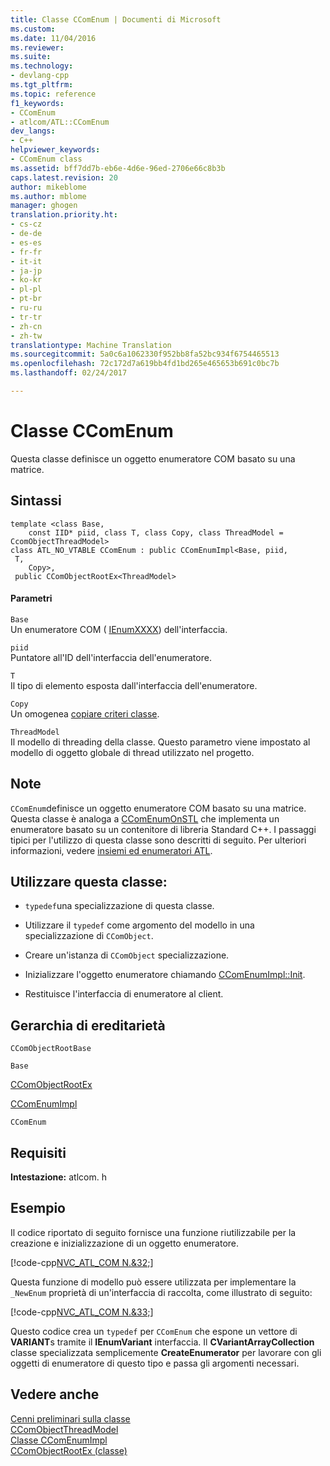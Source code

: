 ```yaml
---
title: Classe CComEnum | Documenti di Microsoft
ms.custom: 
ms.date: 11/04/2016
ms.reviewer: 
ms.suite: 
ms.technology:
- devlang-cpp
ms.tgt_pltfrm: 
ms.topic: reference
f1_keywords:
- CComEnum
- atlcom/ATL::CComEnum
dev_langs:
- C++
helpviewer_keywords:
- CComEnum class
ms.assetid: bff7dd7b-eb6e-4d6e-96ed-2706e66c8b3b
caps.latest.revision: 20
author: mikeblome
ms.author: mblome
manager: ghogen
translation.priority.ht:
- cs-cz
- de-de
- es-es
- fr-fr
- it-it
- ja-jp
- ko-kr
- pl-pl
- pt-br
- ru-ru
- tr-tr
- zh-cn
- zh-tw
translationtype: Machine Translation
ms.sourcegitcommit: 5a0c6a1062330f952bb8fa52bc934f6754465513
ms.openlocfilehash: 72c172d7a619bb4fd1bd265e465653b691c0bc7b
ms.lasthandoff: 02/24/2017

---
```

# <a name="ccomenum-class"></a>Classe CComEnum
Questa classe definisce un oggetto enumeratore COM basato su una matrice.  
  
## <a name="syntax"></a>Sintassi  
  
```
template <class Base,
    const IID* piid, class T, class Copy, class ThreadModel = CcomObjectThreadModel>  
class ATL_NO_VTABLE CComEnum : public CComEnumImpl<Base, piid,
 T,
    Copy>,
 public CComObjectRootEx<ThreadModel>
```  
  
#### <a name="parameters"></a>Parametri  
 `Base`  
 Un enumeratore COM ( [IEnumXXXX](https://msdn.microsoft.com/library/ms680089.aspx)) dell'interfaccia.  
  
 `piid`  
 Puntatore all'ID dell'interfaccia dell'enumeratore.  
  
 `T`  
 Il tipo di elemento esposta dall'interfaccia dell'enumeratore.  
  
 `Copy`  
 Un omogenea [copiare criteri classe](../../atl/atl-copy-policy-classes.md).  
  
 `ThreadModel`  
 Il modello di threading della classe. Questo parametro viene impostato al modello di oggetto globale di thread utilizzato nel progetto.  
  
## <a name="remarks"></a>Note  
 `CComEnum`definisce un oggetto enumeratore COM basato su una matrice. Questa classe è analoga a [CComEnumOnSTL](../../atl/reference/ccomenumonstl-class.md) che implementa un enumeratore basato su un contenitore di libreria Standard C++. I passaggi tipici per l'utilizzo di questa classe sono descritti di seguito. Per ulteriori informazioni, vedere [insiemi ed enumeratori ATL](../../atl/atl-collections-and-enumerators.md).  
  
## <a name="to-use-this-class"></a>Utilizzare questa classe:  
  
- `typedef`una specializzazione di questa classe.  
  
-   Utilizzare il `typedef` come argomento del modello in una specializzazione di `CComObject`.  
  
-   Creare un'istanza di `CComObject` specializzazione.  
  
-   Inizializzare l'oggetto enumeratore chiamando [CComEnumImpl::Init](../../atl/reference/ccomenumimpl-class.md#init).  
  
-   Restituisce l'interfaccia di enumeratore al client.  
  
## <a name="inheritance-hierarchy"></a>Gerarchia di ereditarietà  
 `CComObjectRootBase`  
  
 `Base`  
  
 [CComObjectRootEx](../../atl/reference/ccomobjectrootex-class.md)  
  
 [CComEnumImpl](../../atl/reference/ccomenumimpl-class.md)  
  
 `CComEnum`  
  
## <a name="requirements"></a>Requisiti  
 **Intestazione:** atlcom. h  
  
## <a name="example"></a>Esempio  
 Il codice riportato di seguito fornisce una funzione riutilizzabile per la creazione e inizializzazione di un oggetto enumeratore.  
  
 [!code-cpp[NVC_ATL_COM N.&32;](../../atl/codesnippet/cpp/ccomenum-class_1.h)]  
  
 Questa funzione di modello può essere utilizzata per implementare la `_NewEnum` proprietà di un'interfaccia di raccolta, come illustrato di seguito:  
  
 [!code-cpp[NVC_ATL_COM N.&33;](../../atl/codesnippet/cpp/ccomenum-class_2.h)]  
  
 Questo codice crea un `typedef` per `CComEnum` che espone un vettore di **VARIANT**s tramite il **IEnumVariant** interfaccia. Il **CVariantArrayCollection** classe specializzata semplicemente **CreateEnumerator** per lavorare con gli oggetti di enumeratore di questo tipo e passa gli argomenti necessari.  
  
## <a name="see-also"></a>Vedere anche  
 [Cenni preliminari sulla classe](../../atl/atl-class-overview.md)   
 [CComObjectThreadModel](atl-typedefs.md#ccomobjectthreadmodel)   
 [Classe CComEnumImpl](../../atl/reference/ccomenumimpl-class.md)   
 [CComObjectRootEx (classe)](../../atl/reference/ccomobjectrootex-class.md)

